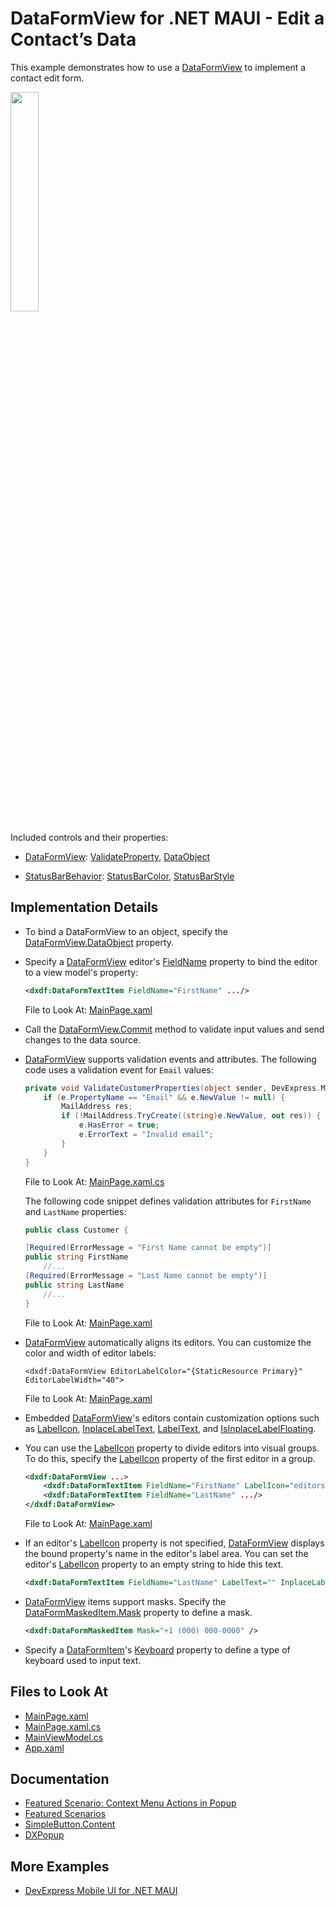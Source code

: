 # DataFormView for .NET MAUI - Edit a Contact’s Data

This example demonstrates how to use a [DataFormView](https://docs.devexpress.com/MAUI/DevExpress.Maui.DataForm.DataFormView) to implement a contact edit form.  

<img src="https://user-images.githubusercontent.com/12169834/228216536-48240713-be2f-45e7-9dda-dbf843682500.png" width="30%"/>

Included controls and their properties:

* [DataFormView](https://docs.devexpress.com/MAUI/DevExpress.Maui.DataForm.DataFormView): [ValidateProperty](https://docs.devexpress.com/MAUI/DevExpress.Maui.DataForm.DataFormView.ValidateProperty), [DataObject](https://docs.devexpress.com/MAUI/DevExpress.Maui.DataForm.DataFormView.DataObject)

* [StatusBarBehavior](https://learn.microsoft.com/en-us/dotnet/communitytoolkit/maui/behaviors/statusbar-behavior): [StatusBarColor](https://learn.microsoft.com/en-us/dotnet/communitytoolkit/maui/behaviors/statusbar-behavior?tabs=ios#using-the-statusbarbehavior), [StatusBarStyle](https://learn.microsoft.com/en-us/dotnet/communitytoolkit/maui/behaviors/statusbar-behavior?tabs=ios#using-the-statusbarbehavior)


## Implementation Details


* To bind a DataFormView to an object, specify the [DataFormView.DataObject](https://docs.devexpress.com/MAUI/DevExpress.Maui.DataForm.DataFormView.DataObject) property.
  
* Specify a [DataFormView](https://docs.devexpress.com/MAUI/DevExpress.Maui.DataForm.DataFormView) editor's [FieldName](https://docs.devexpress.com/MAUI/DevExpress.Maui.DataForm.DataFormItem.FieldName) property to bind the editor to a view model's property:

    ```xml
    <dxdf:DataFormTextItem FieldName="FirstName" .../>
    ```

    File to Look At: [MainPage.xaml](CS/MainPage.xaml)

* Call the [DataFormView.Commit](https://docs.devexpress.com/MAUI/DevExpress.Maui.DataForm.DataFormView.Commit) method to validate input values and send changes to the data source. 

* [DataFormView](https://docs.devexpress.com/MAUI/DevExpress.Maui.DataForm.DataFormView) supports validation events and attributes. The following code uses a validation event for `Email` values:

    ```csharp
    private void ValidateCustomerProperties(object sender, DevExpress.Maui.DataForm.DataFormPropertyValidationEventArgs e) {
        if (e.PropertyName == "Email" && e.NewValue != null) {
            MailAddress res;
            if (!MailAddress.TryCreate((string)e.NewValue, out res)) {
                e.HasError = true;
                e.ErrorText = "Invalid email";
            }
        }
    }
    ```

    File to Look At: [MainPage.xaml.cs](CS/MainPage.xaml.cs)

    The following code snippet defines validation attributes for `FirstName` and `LastName` properties:

    ```csharp
    public class Customer {

    [Required(ErrorMessage = "First Name cannot be empty")]
    public string FirstName 
        //...
    [Required(ErrorMessage = "Last Name cannot be empty")]
    public string LastName 
        //...
    }
    ```

    File to Look At: [MainPage.xaml](CS/MainPage.xaml)

* [DataFormView](https://docs.devexpress.com/MAUI/DevExpress.Maui.DataForm.DataFormView) automatically aligns its editors. You can customize the color and width of editor labels:

    ```xaml
    <dxdf:DataFormView EditorLabelColor="{StaticResource Primary}" EditorLabelWidth="40">
    ```

    File to Look At: [MainPage.xaml](CS/MainPage.xaml)

* Embedded [DataFormView](https://docs.devexpress.com/MAUI/DevExpress.Maui.DataForm.DataFormView)'s editors contain customization options such as [LabelIcon](https://docs.devexpress.com/MAUI/DevExpress.Maui.DataForm.DataFormItem.LabelIcon), [InplaceLabelText](https://docs.devexpress.com/MAUI/DevExpress.Maui.DataForm.DataFormItem.InplaceLabelText), [LabelText](https://docs.devexpress.com/MAUI/DevExpress.Maui.DataForm.DataFormItem.LabelText), and [IsInplaceLabelFloating](https://docs.devexpress.com/MAUI/DevExpress.Maui.Editors.EditBase.IsLabelFloating).

* You can use the [LabelIcon](https://docs.devexpress.com/MAUI/DevExpress.Maui.DataForm.DataFormItem.LabelIcon) property to divide editors into visual groups. To do this, specify the [LabelIcon](https://docs.devexpress.com/MAUI/DevExpress.Maui.DataForm.DataFormItem.LabelIcon) property of the first editor in a group.


    ```xml
    <dxdf:DataFormView ...>
        <dxdf:DataFormTextItem FieldName="FirstName" LabelIcon="editorsname" .../>
        <dxdf:DataFormTextItem FieldName="LastName" .../>
    </dxdf:DataFormView>
    ```

    File to Look At: [MainPage.xaml](CS/MainPage.xaml)

* If an editor's [LabelIcon](https://docs.devexpress.com/MAUI/DevExpress.Maui.DataForm.DataFormItem.LabelIcon) property is not specified, [DataFormView](https://docs.devexpress.com/MAUI/DevExpress.Maui.DataForm.DataFormView) displays the bound property's name in the editor's label area. You can set the editor's [LabelIcon](https://docs.devexpress.com/MAUI/DevExpress.Maui.DataForm.DataFormItem.LabelIcon) property to an empty string to hide this text.

    ```xml
    <dxdf:DataFormTextItem FieldName="LastName" LabelText="" InplaceLabelText="Last Name" .../>
    ```
    
* [DataFormView](https://docs.devexpress.com/MAUI/DevExpress.Maui.DataForm.DataFormView) items support masks. Specify the [DataFormMaskedItem.Mask](https://docs.devexpress.com/MAUI/DevExpress.Maui.DataForm.DataFormMaskedItem.Mask) property to define a mask. 

    ```xml
    <dxdf:DataFormMaskedItem Mask="+1 (000) 000-0000" />
    ```
* Specify a [DataFormItem](https://docs.devexpress.com/MAUI/DevExpress.Maui.DataForm.DataFormItem)'s [Keyboard](https://docs.devexpress.com/MAUI/DevExpress.Maui.DataForm.DataFormTextItemBase.Keyboard) property to define a type of keyboard used to input text.

## Files to Look At

<!-- default file list -->
* [MainPage.xaml](MainPage.xaml)
* [MainPage.xaml.cs](MainPage.xaml.cs)
* [MainViewModel.cs](MainViewModel.cs)
* [App.xaml](App.xaml)
<!-- default file list end -->

## Documentation

* [Featured Scenario: Context Menu Actions in Popup](https://docs.devexpress.com/MAUI/404342)
* [Featured Scenarios](https://docs.devexpress.com/MAUI/404291)
* [SimpleButton.Content](https://docs.devexpress.com/MAUI/DevExpress.Maui.Controls.SimpleButton.Content)
* [DXPopup](https://docs.devexpress.com/MAUI/DevExpress.Maui.Controls.DXPopup)

## More Examples

* [DevExpress Mobile UI for .NET MAUI](https://github.com/DevExpress-Examples/maui-demo-app/)
